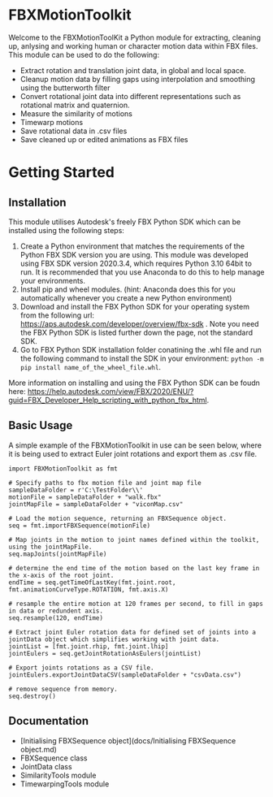 # FBXMotionToolkit
Welcome to the FBXMotionToolKit a Python module for extracting, cleaning up, anlysing and working human or character motion data within FBX files.  This module can be used to do the following:

- Extract rotation and translation joint data, in global and local space.
- Cleanup motion data by filling gaps using interpolation and smoothing using the butterworth filter
- Convert rotational joint data into different representations such as rotational matrix and quaternion.
- Measure the similarity of motions
- Timewarp motions
- Save rotational data in .csv files
- Save cleaned up or edited animations as FBX files

# Getting Started

## Installation

This module utilises Autodesk's freely FBX Python SDK which can be installed using the following steps:

1. Create a Python environment that matches the requirements of the Python FBX SDK version you are using.  This module was developed using FBX SDK version 2020.3.4, which requires Python 3.10 64bit to run.  It is recommended that you use Anaconda to do this to help manage your environments.
2. Install pip and wheel modules. (hint: Anaconda does this for you automatically whenever you create a new Python environment)
3. Download and install the FBX Python SDK for your operating system from the following url: <a href="https://aps.autodesk.com/developer/overview/fbx-sdk"> https://aps.autodesk.com/developer/overview/fbx-sdk </a>.  Note you need the FBX Python SDK is listed further down the page, not the standard SDK.
4. Go to FBX Python SDK installation folder conatining the .whl file and run the following command to install the SDK in your environment: <code>python -m pip install name_of_the_wheel_file.whl</code>.

More information on installing and using the FBX Python SDK can be foudn here: <a href="https://help.autodesk.com/view/FBX/2020/ENU/?guid=FBX_Developer_Help_scripting_with_python_fbx_html">https://help.autodesk.com/view/FBX/2020/ENU/?guid=FBX_Developer_Help_scripting_with_python_fbx_html</a>.

## Basic Usage

A simple example of the FBXMotionToolkit in use can be seen below, where it is being used to extract Euler joint rotations and export them as .csv file.

```
import FBXMotionToolkit as fmt

# Specify paths to fbx motion file and joint map file
sampleDataFolder = r'C:\TestFolder\\'
motionFile = sampleDataFolder + "walk.fbx"
jointMapFile = sampleDataFolder + "viconMap.csv"

# Load the motion sequence, returning an FBXSequence object.
seq = fmt.importFBXSequence(motionFile)

# Map joints in the motion to joint names defined within the toolkit, using the jointMapFile. 
seq.mapJoints(jointMapFile)

# determine the end time of the motion based on the last key frame in the x-axis of the root joint.
endTime = seq.getTimeOfLastKey(fmt.joint.root, fmt.animationCurveType.ROTATION, fmt.axis.X)

# resample the entire motion at 120 frames per second, to fill in gaps in data or redundent axis.
seq.resample(120, endTime)

# Extract joint Euler rotation data for defined set of joints into a jointData object which simplifies working with joint data.
jointList = [fmt.joint.rhip, fmt.joint.lhip]
jointEulers = seq.getJointRotationAsEulers(jointList)

# Export joints rotations as a CSV file.
jointEulers.exportJointDataCSV(sampleDataFolder + "csvData.csv")

# remove sequence from memory.
seq.destroy()
```

## Documentation
- [Initialising FBXSequence object](docs/Initialising FBXSequence object.md)
- FBXSequence class
- JointData class
- SimilarityTools module
- TimewarpingTools module
